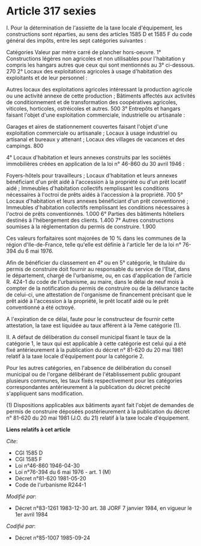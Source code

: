 # Article 317 sexies

I. Pour la détermination de l'assiette de la taxe locale d'équipement, les constructions sont réparties, au sens des articles
1585 D et 1585 F du code général des impôts, entre les sept catégories suivantes :

Catégories                       Valeur par                                                    mètre carré de
plancher                                                    hors-oeuvre. 1° Constructions légères non agricoles et non
utilisables pour l'habitation y compris les  hangars autres que ceux qui sont mentionnés  au 3° ci-dessous.
270 2° Locaux des exploitations agricoles à usage  d'habitation des exploitants et de leur  personnel :

Autres locaux des exploitations agricoles  intéressant la production agricole ou une  activité annexe de cette production ;
Bâtiments affectés aux activités de  conditionnement et de transformation des  coopératives agricoles, viticoles,
horticoles, ostréicoles et autres.                    500 3° Entrepôts et hangars faisant l'objet  d'une exploitation
commerciale, industrielle  ou artisanale :

Garages et aires de stationnement couvertes  faisant l'objet d'une exploitation  commerciale ou artisanale ; Locaux à usage
industriel ou artisanal et  bureaux y attenant ; Locaux des villages de vacances et des  campings.
800

4° Locaux d'habitation et leurs annexes  construits par les sociétés immobilières  créées en application de la loi n° 46-860
du  30 avril 1946 :

Foyers-hôtels pour travailleurs ; Locaux d'habitation et leurs annexes  bénéficiant d'un prêt aidé à l'accession à la
propriété ou d'un prêt locatif aidé ; Immeubles d'habitation collectifs remplissant  les conditions nécessaires à l'octroi de
prêts  aidés à l'accession à la propriété.                   700 5° Locaux d'habitation et leurs annexes  bénéficiant d'un
prêt conventionné ; Immeubles d'habitation collectifs remplissant  les conditions nécessaires à l'octroi de  prêts
conventionnés.                                1.000 6° Parties des bâtiments hôteliers destinés  à l'hébergement des clients.
1.400 7° Autres constructions soumises à la  réglementation du permis de construire.             1.900

Ces valeurs forfaitaires sont majorées de 10 % dans les communes de la région d'Ile-de-France, telle qu'elle est définie à
l'article 1er de la loi n° 76-394 du 6 mai 1976.

Afin de bénéficier du classement en 4° ou en 5° catégorie, le titulaire du permis de construire doit fournir au responsable
du service de l'Etat, dans le département, chargé de l'urbanisme, ou, en cas d'application de l'article R. 424-1 du code de
l'urbanisme, au maire, dans le délai de neuf mois à compter de la notification du permis de construire ou de la délivrance
tacite de celui-ci, une attestation de l'organisme de financement précisant que le prêt aidé à l'accession à la propriété, le
prêt locatif aidé ou le prêt conventionné a été octroyé.

A l'expiration de ce délai, faute pour le constructeur de fournir cette attestation, la taxe est liquidée au taux afférent à
la 7ème catégorie (1).

II. A défaut de délibération du conseil municipal fixant le taux de la catégorie 1, le taux qui est applicable à cette
catégorie est celui qui a été fixé antérieurement à la publication du décret n° 81-620 du 20 mai 1981 relatif à la taxe
locale d'équipement pour la catégorie 2.

Pour les autres catégories, en l'absence de délibération du conseil municipal ou de l'organe délibérant de l'établissement
public groupant plusieurs communes, les taux fixés respectivement pour les catégories correspondantes antérieurement à la
publication du décret précité s'appliquent sans modification.

(1) Dispositions applicables aux bâtiments ayant fait l'objet de demandes de permis de construire déposées postérieurement à
la publication du décret n° 81-620 du 20 mai 1981 (J.O. du 21) relatif à la taxe locale d'équipement.

**Liens relatifs à cet article**

_Cite_:

  - CGI 1585 D
  - CGI 1585 F
  - Loi n°46-860 1946-04-30
  - Loi n°76-394 du 6 mai 1976 - art. 1 (M)
  - Décret n°81-620 1981-05-20
  - Code de l'urbanisme R244-1

_Modifié par_:

  - Décret n°83-1261 1983-12-30 art. 38 JORF 7 janvier 1984, en vigueur le 1er avril 1984

_Codifié par_:

  - Décret n°85-1007 1985-09-24
